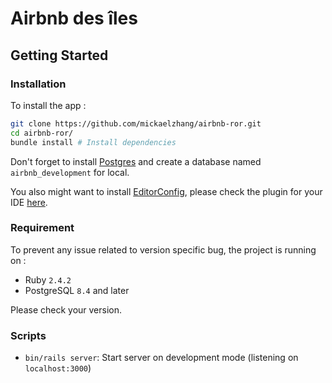 # Airbnb des îles

## Getting Started

### Installation

To install the app :

```sh
git clone https://github.com/mickaelzhang/airbnb-ror.git
cd airbnb-ror/
bundle install # Install dependencies
```

Don't forget to install [Postgres](http://postgresapp.com) and create a database named `airbnb_development` for local.

You also might want to install [EditorConfig](http://editorconfig.org), please check the plugin for your IDE [here](http://editorconfig.org/#example-file).

### Requirement
To prevent any issue related to version specific bug, the project is running on :
* Ruby `2.4.2`
* PostgreSQL `8.4` and later

Please check your version.

### Scripts
* `bin/rails server`: Start server on development mode (listening on `localhost:3000`)
